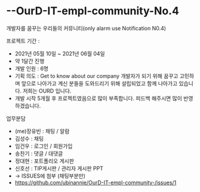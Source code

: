 # --OurD-IT-empl-community-No.4
개발자를 꿈꾸는 우리들의 커뮤니티(only alarm use Notification  N0.4)

프로젝트 기간 :
- 2021년 05월 10일 ~ 2021년 06월 04일
- 약 1달간 진행
- 개발 인원 : 6명
- 기획 의도 : Get to know about our company 개발자가 되기 위해 꿈꾸고 고민하며 앞으로 나아가고 계신 분들을 도와드리기 위해 설립되었고 함께 나아가고 있습니다. 저희는 OURD 입니다.
- 개발 시작 5개월 후 프로젝트였음으로 많이 부족합니다. 피드백 해주시면 많이 반영하겠습니다.

업무분담
- (me)장유빈 : 채팅 / 알람
- 김성수 : 채팅
- 임건우 : 로그인 / 회원가입
- 송찬기 : 댓글 / 대댓글
- 정대현 : 포트폴리오 게시판
- 신호선 : TIP게시판 / 관리자 게시판 PPT 
- -> ISSUES에 첨부 (채팅부분만) 
- https://github.com/ubinannie/OurD-IT-empl-community-/issues/1
